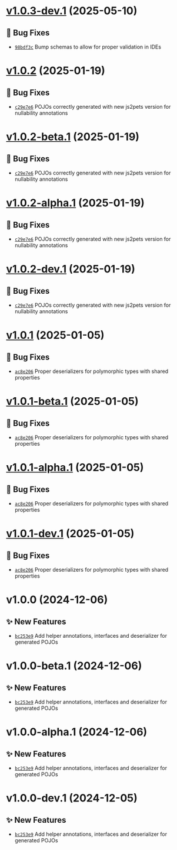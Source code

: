 # [v1.0.3-dev.1](https://github.com/lengors/protoscout-pojos/compare/v1.0.2...v1.0.3-dev.1) (2025-05-10)

## 🐛 Bug Fixes
- [`98bdf3c`](https://github.com/lengors/protoscout-pojos/commit/98bdf3c)  Bump schemas to allow for proper validation in IDEs

# [v1.0.2](https://github.com/lengors/protoscout-pojos/compare/v1.0.1...v1.0.2) (2025-01-19)

## 🐛 Bug Fixes
- [`c29e7e6`](https://github.com/lengors/protoscout-pojos/commit/c29e7e6)  POJOs correctly generated with new js2pets version for nullability annotations

# [v1.0.2-beta.1](https://github.com/lengors/protoscout-pojos/compare/v1.0.1...v1.0.2-beta.1) (2025-01-19)

## 🐛 Bug Fixes
- [`c29e7e6`](https://github.com/lengors/protoscout-pojos/commit/c29e7e6)  POJOs correctly generated with new js2pets version for nullability annotations

# [v1.0.2-alpha.1](https://github.com/lengors/protoscout-pojos/compare/v1.0.1...v1.0.2-alpha.1) (2025-01-19)

## 🐛 Bug Fixes
- [`c29e7e6`](https://github.com/lengors/protoscout-pojos/commit/c29e7e6)  POJOs correctly generated with new js2pets version for nullability annotations

# [v1.0.2-dev.1](https://github.com/lengors/protoscout-pojos/compare/v1.0.1...v1.0.2-dev.1) (2025-01-19)

## 🐛 Bug Fixes
- [`c29e7e6`](https://github.com/lengors/protoscout-pojos/commit/c29e7e6)  POJOs correctly generated with new js2pets version for nullability annotations

# [v1.0.1](https://github.com/lengors/protoscout-pojos/compare/v1.0.0...v1.0.1) (2025-01-05)

## 🐛 Bug Fixes
- [`ac8e206`](https://github.com/lengors/protoscout-pojos/commit/ac8e206)  Proper deserializers for polymorphic types with shared properties

# [v1.0.1-beta.1](https://github.com/lengors/protoscout-pojos/compare/v1.0.0...v1.0.1-beta.1) (2025-01-05)

## 🐛 Bug Fixes
- [`ac8e206`](https://github.com/lengors/protoscout-pojos/commit/ac8e206)  Proper deserializers for polymorphic types with shared properties

# [v1.0.1-alpha.1](https://github.com/lengors/protoscout-pojos/compare/v1.0.0...v1.0.1-alpha.1) (2025-01-05)

## 🐛 Bug Fixes
- [`ac8e206`](https://github.com/lengors/protoscout-pojos/commit/ac8e206)  Proper deserializers for polymorphic types with shared properties

# [v1.0.1-dev.1](https://github.com/lengors/protoscout-pojos/compare/v1.0.0...v1.0.1-dev.1) (2025-01-05)

## 🐛 Bug Fixes
- [`ac8e206`](https://github.com/lengors/protoscout-pojos/commit/ac8e206)  Proper deserializers for polymorphic types with shared properties

# v1.0.0 (2024-12-06)

## ✨ New Features
- [`bc253e9`](https://github.com/lengors/protoscout-pojos/commit/bc253e9)  Add helper annotations, interfaces and deserializer for generated POJOs

# v1.0.0-beta.1 (2024-12-06)

## ✨ New Features
- [`bc253e9`](https://github.com/lengors/protoscout-pojos/commit/bc253e9)  Add helper annotations, interfaces and deserializer for generated POJOs

# v1.0.0-alpha.1 (2024-12-06)

## ✨ New Features
- [`bc253e9`](https://github.com/lengors/protoscout-pojos/commit/bc253e9)  Add helper annotations, interfaces and deserializer for generated POJOs

# v1.0.0-dev.1 (2024-12-05)

## ✨ New Features
- [`bc253e9`](https://github.com/lengors/protoscout-pojos/commit/bc253e9)  Add helper annotations, interfaces and deserializer for generated POJOs
